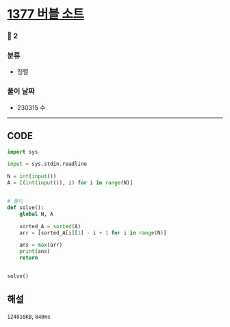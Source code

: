 # [1377 버블 소트](https://www.acmicpc.net/problem/1377)

### 🥇 2

### 분류

- 정렬

### 풀이 날짜

- 230315 수

---

## CODE

```python
import sys

input = sys.stdin.readline

N = int(input())
A = [(int(input()), i) for i in range(N)]


# 풀이
def solve():
    global N, A

    sorted_A = sorted(A)
    arr = [sorted_A[i][1] - i + 1 for i in range(N)]

    ans = max(arr)
    print(ans)
    return


solve()

```

## 해설

`124816KB`, `840ms`
